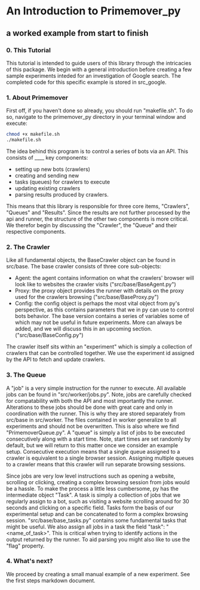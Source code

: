 # An Introduction to Primemover_py
## a worked example from start to finish

### 0. This Tutorial
This tutorial is intended to guide users of this library through the intricacies
of this package. We begin with a general introduction before creating a few sample
experiments inteded for an investigation of Google search.
The completed code for this specific example is stored in src_google.

### 1. About Primemover
First off, if you haven't done so already, you should run "makefile.sh". To do so,
navigate to the primemover_py directory in your terminal window and 
execute:
```bash
chmod +x makefile.sh
./makefile.sh
```
The idea behind this program is to control a series of bots via an API. This consists
of ____ key components:
- setting up new bots (crawlers)
- creating and sending new 
- tasks (queues) for crawlers to execute
- updating existing crawlers
- parsing results produced by crawlers.

This means that this library is responsible for three core items, "Crawlers", "Queues" and 
"Results". Since the results are not further processed by the api and runner, the
structure of the other two components is more critical. We therefor begin by discussing the
"Crawler", the "Queue" and their respective components.

### 2. The Crawler
Like all fundamental objects, the BaseCrawler object can be found in src/base. 
The base crawler consists of three core sub-objects:
- Agent: the agent contains information on what the crawlers' browser will look like to websites the crawler visits ("src/base/BaseAgent.py")
- Proxy: the proxy object provides the runner with details on the proxy used for the crawlers browsing ("src/base/BaseProxy.py")
- Config: the config object is perhaps the most vital object from py's perspective,
    as this contains parameters that we in py can use to control bots behavior. The base version
    contains a series of variables some of which may not be useful in future experiments. More can
    always be added, and we will discuss this in an upcoming section. ("src/base/BaseConfig.py")

The crawler itself sits within an "experiment" which is simply a collection of crawlers
that can be controlled together. We use the experiment id assigned by the API to fetch and update crawlers.

### 3. The Queue
A "job" is a very simple instruction for the runner to execute. All available jobs can be found in "src/worker/jobs.py".
Note, jobs are carefully checked for compatability with both the API and most importantly
the runner. Alterations to these jobs should be done with great care and only in coordination with the runner.
This is why they are stored separately from src/base in src/worker. The files contained in worker generalize
to all experiments and should not be overwritten. This is also where we find "PrimemoverQueue.py".
A "queue" is simply a list of jobs to be executed consecutively along with a start time. 
Note, start times are set randomly by default, but we will return to this matter once we consider an example setup.
Consecutive execution means that a single queue assigned to a crawler is equivalent to a single browser session.
Assigning multiple queues to a crawler means that this crawler will run separate browsing sessions. 

Since jobs are very low level instructions such as opening a website, scrolling or clicking, creating a complex browsing session
from jobs would be a hassle. To make the process a little less cumbersome, py has the intermediate object
"Task". A task is simply a collection of jobs that we regularly assign to a bot, such as visiting a website
scrolling around for 30 seconds and clicking on a specific field. Tasks form the basis of our experimental setup
and can be concatenated to form a complex browsing session. "src/base/base_tasks.py" contains some fundamental tasks
that might be useful. We also assign all jobs in a task the field "task": "<name_of_task>". This is critical when 
trying to identify actions in the output returned by the runner. To aid parsing you might also like to
use the "flag" property.

### 4. What's next?
We proceed by creating a small manual example of a new experiment. See the first steps markdown document.
